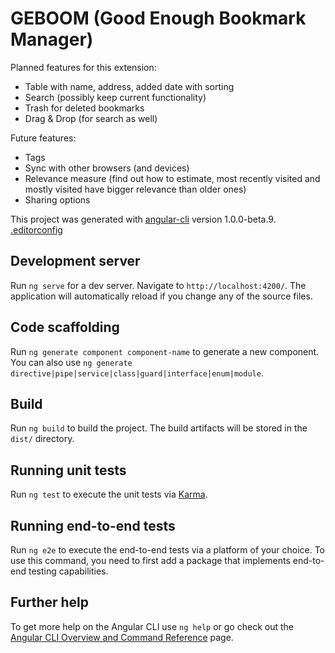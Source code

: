 # GEBOOM (Good Enough Bookmark Manager)

Planned features for this extension:
* Table with name, address, added date with sorting
* Search (possibly keep current functionality)
* Trash for deleted bookmarks
* Drag & Drop (for search as well)

Future features:
* Tags
* Sync with other browsers (and devices)
* Relevance measure (find out how to estimate, most recently visited and mostly visited have bigger relevance than older ones)
* Sharing options

This project was generated with [angular-cli](https://github.com/angular/angular-cli) version 1.0.0-beta.9.
[.editorconfig](.editorconfig)
## Development server

Run `ng serve` for a dev server. Navigate to `http://localhost:4200/`. The application will automatically reload if you change any of the source files.

## Code scaffolding

Run `ng generate component component-name` to generate a new component. You can also use `ng generate directive|pipe|service|class|guard|interface|enum|module`.

## Build

Run `ng build` to build the project. The build artifacts will be stored in the `dist/` directory.

## Running unit tests

Run `ng test` to execute the unit tests via [Karma](https://karma-runner.github.io).

## Running end-to-end tests

Run `ng e2e` to execute the end-to-end tests via a platform of your choice. To use this command, you need to first add a package that implements end-to-end testing capabilities.

## Further help

To get more help on the Angular CLI use `ng help` or go check out the [Angular CLI Overview and Command Reference](https://angular.io/cli) page.
